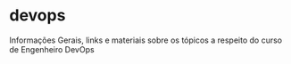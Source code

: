 # devops
Informações Gerais, links e materiais sobre os tópicos a respeito do curso de Engenheiro DevOps
